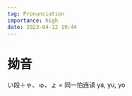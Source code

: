 ```yaml
---
tag: Pronunciation
importance: high
date: 2023-04-12 19:44
---
```


# 拗音

い段＋ゃ、ゅ、ょ = 同一拍连读 ya, yu, yo